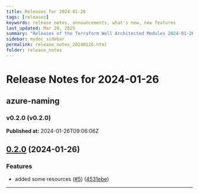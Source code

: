 ```yaml
---
title: Releases for 2024-01-26
tags: [releases]
keywords: release notes, announcements, what's new, new features
last_updated: Mar 20, 2025
summary: "Releases of the Terraform Well Architected Modules 2024-01-26"
sidebar: mydoc_sidebar
permalink: release_notes_20240126.html
folder: release_notes
---
```


# Release Notes for 2024-01-26

## azure-naming
### v0.2.0 (v0.2.0)
**Published at:** 2024-01-26T09:06:06Z

## [0.2.0](https://github.com/CloudNationHQ/terraform-azure-naming/compare/v0.1.0...v0.2.0) (2024-01-26)


### Features

* added some resources ([#5](https://github.com/CloudNationHQ/terraform-azure-naming/issues/5)) ([4531ebe](https://github.com/CloudNationHQ/terraform-azure-naming/commit/4531ebecd7338f79cfcdcc8d67092ff5c1cce54c))

---

